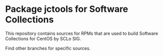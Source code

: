 # Package jctools for Software Collections

This repository contains sources for RPMs that are used
to build Software Collections for CentOS by SCLo SIG.

Find other branches for specific sources.
